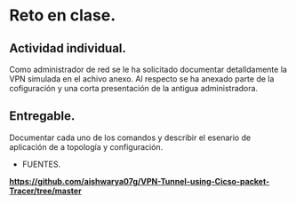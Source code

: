 # Reto en clase.

## Actividad individual. 

Como administrador de red se le ha solicitado documentar detalldamente la VPN simulada en el achivo anexo. Al respecto se ha anexado parte de la cofiguración y una corta presentación de la antigua administradora.

## Entregable.

Documentar cada uno de los comandos y describir el esenario de aplicación de a topología y configuración.


- FUENTES.

**https://github.com/aishwarya07g/VPN-Tunnel-using-Cicso-packet-Tracer/tree/master**